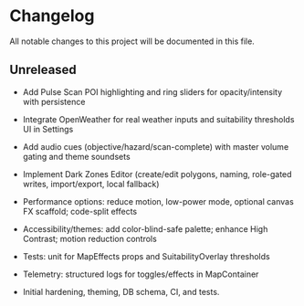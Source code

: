 # Changelog

All notable changes to this project will be documented in this file.

## Unreleased

- Add Pulse Scan POI highlighting and ring sliders for opacity/intensity with persistence
- Integrate OpenWeather for real weather inputs and suitability thresholds UI in Settings
- Add audio cues (objective/hazard/scan-complete) with master volume gating and theme soundsets
- Implement Dark Zones Editor (create/edit polygons, naming, role-gated writes, import/export, local fallback)
- Performance options: reduce motion, low-power mode, optional canvas FX scaffold; code-split effects
- Accessibility/themes: add color-blind-safe palette; enhance High Contrast; motion reduction controls
- Tests: unit for MapEffects props and SuitabilityOverlay thresholds
- Telemetry: structured logs for toggles/effects in MapContainer

- Initial hardening, theming, DB schema, CI, and tests.
